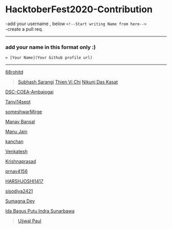 <h1>HacktoberFest2020-Contribution</h1>

-add your username , below ```<!--Start writing Name from here--> ```  <br>
-create a pull req. <br>

---
### add your name in this format only :)
```
> [Your Name](Your Github profile url)
```
---

<!--Start writing Name from here-->
[68rohitd](https://github.com/68rohitd)

> [Subhash Sarangi](https://github.com/Subhash3)
> [Thien Vi Chi](https://github.com/tvc12)
> [Nikunj Das Kasat](https://github.com/nikunjdk)

[DSC-COEA-Ambajogai](https://github.com/DSC-COEA-Ambajogai)

[Tanvi14sept](https://github.com/Tanvi14sept)

[someshwarMirge](https://github.com/someshwarMirge)

[Manav Bansal](https://github.com/manavbansalcoder)

[Manu Jain](https://github.com/manu230)

[kanchan](https://github.com/kanchanswami84)

[Venkatesh](https://github.com/venkatesh1226)

[Krishnaprasad](https://github.com/Cyb3rM3rlin)

 [prnav4156](https://github.com/pranav4156)

 [HARSHJOSHI1417](https://github.com/HARSHJOSHI1417)

 [sisodiya2421](https://github.com/sisodiya2421)

[Sumagna Dey](https://github.com/sumagnadey)

[Ida Bagus Putu Indra Sunarbawa](https://github.com/Indraawagin/)

> [Ujjwal Paul](https://github.com/ujjwalpaul005)
